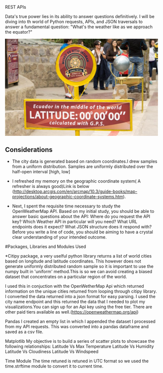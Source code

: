 REST APIs

Data's true power lies in its ability to answer questions definitively. I will be diving into th world of  Python requests, APIs, and JSON traversals to answer a fundamental question: "What's the weather like as we approach the equator?"

![Equator](Images/equatorsign.png)


## Considerations

* The city data is generated based on random coordinates.I drew samples from a uniform distribution. Samples are uniformly distributed over the half-open interval [high, low]

* I refreshed my memory on the geographic coordinate system( A refresher is always good)Link is below
(http://desktop.arcgis.com/en/arcmap/10.3/guide-books/map-projections/about-geographic-coordinate-systems.htm).

* Next, I spent the requisite time necessary to study the OpenWeatherMap API. Based on my initial study, you should be able to answer  basic questions about the API: Where do you request the API key? Which Weather API in particular will you need? What URL endpoints does it expect? What JSON structure does it respond with? Before you write a line of code, you should be aiming to have a crystal clear understanding of your intended outcome.

#Packages, Libraries and Modules Used

*Citipy package, a very uselful python library returns a list of world cities based on longitude and latitude coordinates. This however does not generate uniformly distributed random sample so it is important to use the numpy built in 'uniform' method.This is so we can avoid creating a biased dataset that concentrates on a particular region of the world.

I used this in conjuction with the OpenWetherMap Api which returned information on the unique cities returned from looping through citipy library. I converted the data returned into a json format for easy parsing. I used the city name endpoint and this returned the data that I needed to plot my visualizations.You can sign up for an Api key using the free tier. There are other paid tiers available as well.(https://openweathermap.org/api)

Pandas
I created an empty list in which I appended the dataset I processed from my API requests. This was converted into a pandas dataframe and saved as a csv file.

Matplotlib
My objective is to build a series of scatter plots to showcase the following relationships:
Latitude Vs Max Temperature
Latitude Vs Humidity
Latitude Vs Cloudiness
Latitude Vs Windspeed



Time Module
The time retuned is retuned in UTC format so we used the time.strftime module to convert it to current time.









